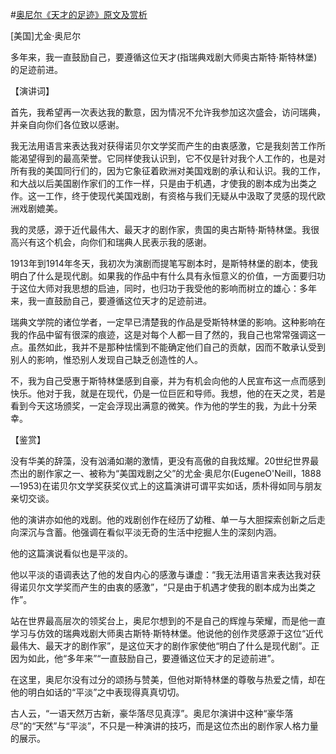 #[奥尼尔《天才的足迹》原文及赏析](https://www.vrrw.net/wx/14716.html)

[美国]尤金·奥尼尔

多年来，我一直鼓励自己，要遵循这位天才(指瑞典戏剧大师奥古斯特·斯特林堡)的足迹前进。

【演讲词】

首先，我希望再一次表达我的歉意，因为情况不允许我参加这次盛会，访问瑞典，并亲自向你们各位致以感谢。

我无法用语言来表达我对获得诺贝尔文学奖而产生的由衷感激，它是我刻苦工作所能渴望得到的最高荣誉。它同样使我认识到，它不仅是针对我个人工作的，也是对所有我的美国同行们的，因为它象征着欧洲对美国戏剧的承认和认识。我的工作，和大战以后美国剧作家们的工作一样，只是由于机遇，才使我的剧本成为出类之作。这一工作，终于使现代美国戏剧，有资格与我们无疑从中汲取了灵感的现代欧洲戏剧媲美。

我的灵感，源于近代最伟大、最天才的剧作家，贵国的奥古斯特·斯特林堡。我很高兴有这个机会，向你们和瑞典人民表示我的感谢。

1913年到1914年冬天，我初次为演剧而提笔写剧本时，是斯特林堡的剧本，使我明白了什么是现代剧。如果我的作品中有什么具有永恒意义的价值，一方面要归功于这位大师对我思想的启迪，同时，也归功于我受他的影响而树立的雄心：多年来，我一直鼓励自己，要遵循这位天才的足迹前进。

瑞典文学院的诸位学者，一定早已清楚我的作品是受斯特林堡的影响。这种影响在我的作品中留有很深的痕迹，这是对每个人都一目了然的，我自己也常常强调这一点。虽然如此，我并不是那种怯懦到不能确定他们自己的贡献，因而不敢承认受到别人的影响，惟恐别人发现自己缺乏创造性的人。

不，我为自己受惠于斯特林堡感到自豪，并为有机会向他的人民宣布这一点而感到快乐。他对于我，就是在现代，仍是一位巨匠和导师。我想，他的在天之灵，若是看到今天这场颁奖，一定会浮现出满意的微笑。作为他的学生的我，为此十分荣幸。



【鉴赏】

没有华美的辞藻，没有汹涌如潮的激情，更没有高傲的自我炫耀。20世纪世界最杰出的剧作家之一、被称为“美国戏剧之父”的尤金·奥尼尔(EugeneO'Neill，1888—1953)在诺贝尔文学奖获奖仪式上的这篇演讲可谓平实如话，质朴得如同与朋友亲切交谈。

他的演讲亦如他的戏剧。他的戏剧创作在经历了幼稚、单一与大胆探索创新之后走向深沉与含蓄。他强调在看似平淡无奇的生活中挖掘人生的深刻内涵。

他的这篇演说看似也是平淡的。

他以平淡的语调表达了他的发自内心的感激与谦虚：“我无法用语言来表达我对获得诺贝尔文学奖而产生的由衷的感激”，“只是由于机遇才使我的剧本成为出类之作”。

站在世界最高层次的领奖台上，奥尼尔想到的不是自己的辉煌与荣耀，而是他一直学习与仿效的瑞典戏剧大师奥古斯特·斯特林堡。他说他的创作灵感源于这位“近代最伟大、最天才的剧作家”，是这位天才的剧作家使他“明白了什么是现代剧”。正因为如此，他“多年来”“一直鼓励自己，要遵循这位天才的足迹前进”。

在这里，奥尼尔没有过分的颂扬与赞美，但他对斯特林堡的尊敬与热爱之情，却在他的明白如话的“平淡”之中表现得真真切切。

古人云，“一语天然万古新，豪华落尽见真淳”。奥尼尔演讲中这种“豪华落尽”的“天然”与“平淡”，不只是一种演讲的技巧，而是这位杰出的剧作家人格力量的展示。

